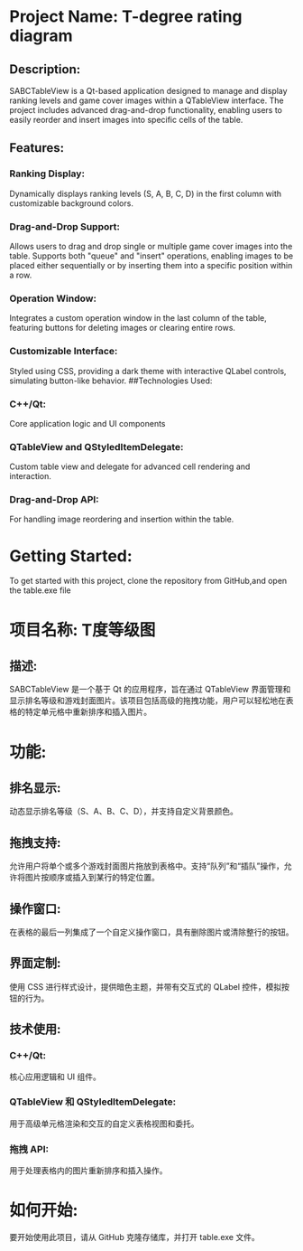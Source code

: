 # Project Name: T-degree rating diagram
## Description:
SABCTableView is a Qt-based application designed to manage and display ranking levels and game cover images within a QTableView interface. The project includes advanced drag-and-drop functionality, enabling users to easily reorder and insert images into specific cells of the table.
## Features:
### Ranking Display:
Dynamically displays ranking levels (S, A, B, C, D) in the first column with customizable background colors.
### Drag-and-Drop Support: 
Allows users to drag and drop single or multiple game cover images into the table. Supports both "queue" and "insert" operations, enabling images to be placed either sequentially or by inserting them into a specific position within a row.
### Operation Window:
Integrates a custom operation window in the last column of the table, featuring buttons for deleting images or clearing entire rows.
### Customizable Interface: 
Styled using CSS, providing a dark theme with interactive QLabel controls, simulating button-like behavior.
##Technologies Used:
### C++/Qt:
Core application logic and UI components
### QTableView and QStyledItemDelegate: 
Custom table view and delegate for advanced cell rendering and interaction.
### Drag-and-Drop API:
For handling image reordering and insertion within the table.
# Getting Started:
To get started with this project, clone the repository from GitHub,and open the table.exe file


# 项目名称: T度等级图
## 描述:
SABCTableView 是一个基于 Qt 的应用程序，旨在通过 QTableView 界面管理和显示排名等级和游戏封面图片。该项目包括高级的拖拽功能，用户可以轻松地在表格的特定单元格中重新排序和插入图片。

# 功能:
## 排名显示:
动态显示排名等级（S、A、B、C、D），并支持自定义背景颜色。

## 拖拽支持:
允许用户将单个或多个游戏封面图片拖放到表格中。支持“队列”和“插队”操作，允许将图片按顺序或插入到某行的特定位置。

## 操作窗口:
在表格的最后一列集成了一个自定义操作窗口，具有删除图片或清除整行的按钮。

## 界面定制:
使用 CSS 进行样式设计，提供暗色主题，并带有交互式的 QLabel 控件，模拟按钮的行为。

## 技术使用:
### C++/Qt:
核心应用逻辑和 UI 组件。

### QTableView 和 QStyledItemDelegate:
用于高级单元格渲染和交互的自定义表格视图和委托。

### 拖拽 API:
用于处理表格内的图片重新排序和插入操作。

# 如何开始:
要开始使用此项目，请从 GitHub 克隆存储库，并打开 table.exe 文件。

